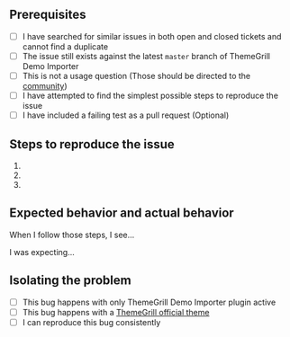 ## Prerequisites

<!-- Mark checked items with an [x] -->

- [ ] I have searched for similar issues in both open and closed tickets and cannot find a duplicate
- [ ] The issue still exists against the latest `master` branch of ThemeGrill Demo Importer
- [ ] This is not a usage question (Those should be directed to the [community](https://wordpress.org/support/plugin/themegrill-demo-importer))
- [ ] I have attempted to find the simplest possible steps to reproduce the issue
- [ ] I have included a failing test as a pull request (Optional)

## Steps to reproduce the issue

1.
2.
3.

## Expected behavior and actual behavior

When I follow those steps, I see...

I was expecting...

## Isolating the problem

- [ ] This bug happens with only ThemeGrill Demo Importer plugin active
- [ ] This bug happens with a [ThemeGrill official theme](https://themgrill.com/themes/)
- [ ] I can reproduce this bug consistently

